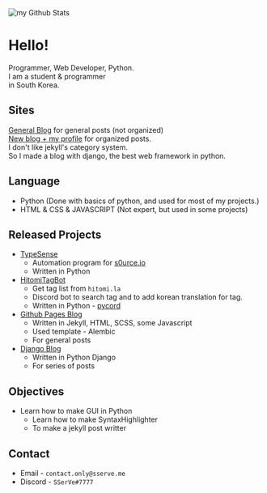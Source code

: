 <img align="center" src="https://github-readme-stats.vercel.app/api?username=sserve-kr&include_all_commits=true&count_private=true&show_icons=true&line_height=20&title_color=2B5BBD&icon_color=1124BB&text_color=A1A1A1&bg_color=0,000000,130F40" alt="my Github Stats"/>

# Hello!
Programmer, Web Developer, Python.  
I am a student & programmer  
in South Korea.

## Sites
[General Blog](https://svblog.me) for general posts (not organized)  
[New blog + my profile](https://svdev.studio) for organized posts.  
I don't like jekyll's category system.  
So I made a blog with django, the best web framework in python.  


## Language
+ Python (Done with basics of python, and used for most of my projects.)
+ HTML & CSS & JAVASCRIPT (Not expert, but used in some projects)

## Released Projects
+ [TypeSense](https://github.com/sserve-kr/TypeSense)
  + Automation program for [s0urce.io](https://s0urce.io)
  + Written in Python
+ [HitomiTagBot](https://github.com/sserve-kr/HitomiTagBot)
  + Get tag list from `hitomi.la`
  + Discord bot to search tag and to add korean translation for tag.
  + Written in Python - [pycord](https://docs.pycord.dev)
+ [Github Pages Blog](https://svblog.me)
  + Written in Jekyll, HTML, SCSS, some Javascript
  + Used template - Alembic
  + For general posts
+ [Django Blog](https://svdev.studio)
  + Written in Python Django
  + For series of posts

## Objectives
+ Learn how to make GUI in Python
  + Learn how to make SyntaxHighlighter
  + To make a jekyll post writter

## Contact
+ Email - `contact.only@sserve.me`
+ Discord - `SSerVe#7777`
